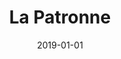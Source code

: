 ---
title: La Patronne
date: 2019-01-01
span: 2
image: assets/images/team/mimi.jpg
thumb: assets/images/team/mimi.jpg
---